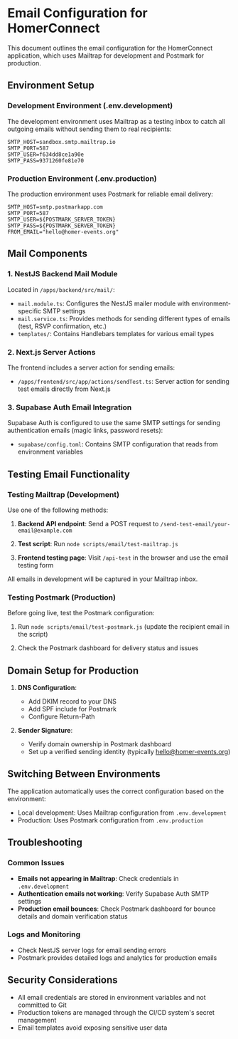 # Email Configuration for HomerConnect

This document outlines the email configuration for the HomerConnect application, which uses Mailtrap for development and Postmark for production.

## Environment Setup

### Development Environment (.env.development)

The development environment uses Mailtrap as a testing inbox to catch all outgoing emails without sending them to real recipients:

```
SMTP_HOST=sandbox.smtp.mailtrap.io
SMTP_PORT=587
SMTP_USER=f634dd8ce1a90e
SMTP_PASS=9371260fe81e70
```

### Production Environment (.env.production)

The production environment uses Postmark for reliable email delivery:

```
SMTP_HOST=smtp.postmarkapp.com
SMTP_PORT=587
SMTP_USER=${POSTMARK_SERVER_TOKEN}
SMTP_PASS=${POSTMARK_SERVER_TOKEN}
FROM_EMAIL="hello@homer-events.org"
```

## Mail Components

### 1. NestJS Backend Mail Module

Located in `/apps/backend/src/mail/`:

- `mail.module.ts`: Configures the NestJS mailer module with environment-specific SMTP settings
- `mail.service.ts`: Provides methods for sending different types of emails (test, RSVP confirmation, etc.)
- `templates/`: Contains Handlebars templates for various email types

### 2. Next.js Server Actions

The frontend includes a server action for sending emails:

- `/apps/frontend/src/app/actions/sendTest.ts`: Server action for sending test emails directly from Next.js

### 3. Supabase Auth Email Integration

Supabase Auth is configured to use the same SMTP settings for sending authentication emails (magic links, password resets):

- `supabase/config.toml`: Contains SMTP configuration that reads from environment variables

## Testing Email Functionality

### Testing Mailtrap (Development)

Use one of the following methods:

1. **Backend API endpoint**: Send a POST request to `/send-test-email/your-email@example.com`

2. **Test script**: Run `node scripts/email/test-mailtrap.js`

3. **Frontend testing page**: Visit `/api-test` in the browser and use the email testing form

All emails in development will be captured in your Mailtrap inbox.

### Testing Postmark (Production)

Before going live, test the Postmark configuration:

1. Run `node scripts/email/test-postmark.js` (update the recipient email in the script)

2. Check the Postmark dashboard for delivery status and issues

## Domain Setup for Production

1. **DNS Configuration**:
   - Add DKIM record to your DNS
   - Add SPF include for Postmark
   - Configure Return-Path

2. **Sender Signature**:
   - Verify domain ownership in Postmark dashboard
   - Set up a verified sending identity (typically hello@homer-events.org)

## Switching Between Environments

The application automatically uses the correct configuration based on the environment:

- Local development: Uses Mailtrap configuration from `.env.development`
- Production: Uses Postmark configuration from `.env.production`

## Troubleshooting

### Common Issues

- **Emails not appearing in Mailtrap**: Check credentials in `.env.development`
- **Authentication emails not working**: Verify Supabase Auth SMTP settings
- **Production email bounces**: Check Postmark dashboard for bounce details and domain verification status

### Logs and Monitoring

- Check NestJS server logs for email sending errors
- Postmark provides detailed logs and analytics for production emails

## Security Considerations

- All email credentials are stored in environment variables and not committed to Git
- Production tokens are managed through the CI/CD system's secret management
- Email templates avoid exposing sensitive user data
